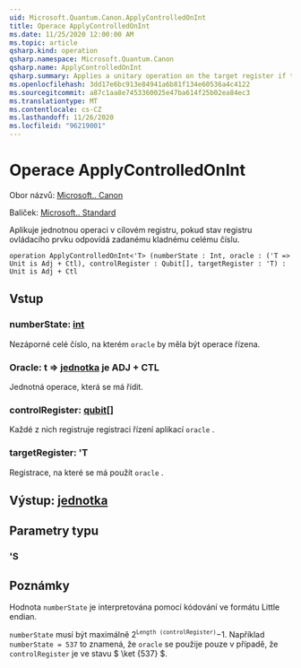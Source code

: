 ```yaml
---
uid: Microsoft.Quantum.Canon.ApplyControlledOnInt
title: Operace ApplyControlledOnInt
ms.date: 11/25/2020 12:00:00 AM
ms.topic: article
qsharp.kind: operation
qsharp.namespace: Microsoft.Quantum.Canon
qsharp.name: ApplyControlledOnInt
qsharp.summary: Applies a unitary operation on the target register if the control register state corresponds to a specified positive integer.
ms.openlocfilehash: 3dd17e6bc913e84941a6b81f134e60536a4c4122
ms.sourcegitcommit: a87c1aa8e7453360025e47ba614f25b02ea84ec3
ms.translationtype: MT
ms.contentlocale: cs-CZ
ms.lasthandoff: 11/26/2020
ms.locfileid: "96219001"
---
```

# <a name="applycontrolledonint-operation"></a>Operace ApplyControlledOnInt

Obor názvů: [Microsoft.. Canon](xref:Microsoft.Quantum.Canon)

Balíček: [Microsoft.. Standard](https://nuget.org/packages/Microsoft.Quantum.Standard)


Aplikuje jednotnou operaci v cílovém registru, pokud stav registru ovládacího prvku odpovídá zadanému kladnému celému číslu.

```qsharp
operation ApplyControlledOnInt<'T> (numberState : Int, oracle : ('T => Unit is Adj + Ctl), controlRegister : Qubit[], targetRegister : 'T) : Unit is Adj + Ctl
```


## <a name="input"></a>Vstup

### <a name="numberstate--int"></a>numberState: [int](xref:microsoft.quantum.lang-ref.int)

Nezáporné celé číslo, na kterém `oracle` by měla být operace řízena.


### <a name="oracle--t--unit--is-adj--ctl"></a>Oracle: t => [jednotka](xref:microsoft.quantum.lang-ref.unit)  je ADJ + CTL

Jednotná operace, která se má řídit.


### <a name="controlregister--qubit"></a>controlRegister: [qubit](xref:microsoft.quantum.lang-ref.qubit)[]

Každé z nich registruje registraci řízení aplikací `oracle` .


### <a name="targetregister--t"></a>targetRegister: 'T

Registrace, na které se má použít `oracle` .



## <a name="output--unit"></a>Výstup: [jednotka](xref:microsoft.quantum.lang-ref.unit)



## <a name="type-parameters"></a>Parametry typu

### <a name="t"></a>'S



## <a name="remarks"></a>Poznámky

Hodnota `numberState` je interpretována pomocí kódování ve formátu Little endian.

`numberState` musí být maximálně $2 ^ \texttt{Length (controlRegister)}-$1.
Například `numberState = 537` to znamená, že `oracle` se použije pouze v případě, že `controlRegister` je ve stavu $ \ket {537} $.
